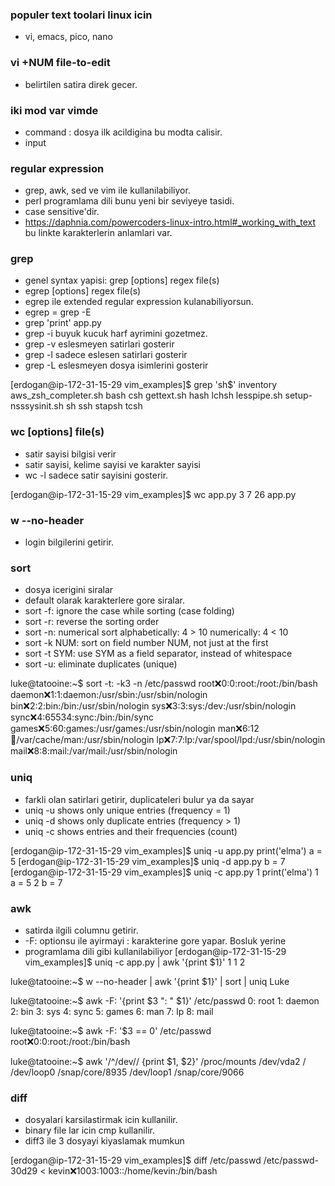 ### populer text toolari linux icin
- vi, emacs, pico, nano

### vi +NUM file-to-edit
- belirtilen satira direk gecer.

### iki mod var vimde
- command : dosya ilk acildigina bu modta calisir.
- input

### regular expression
- grep, awk, sed ve vim ile kullanilabiliyor.
- perl programlama dili bunu yeni bir seviyeye tasidi.
- case sensitive'dir.
- https://daphnia.com/powercoders-linux-intro.html#_working_with_text bu linkte karakterlerin anlamlari var.

### grep
- genel syntax yapisi: grep [options] regex file(s)
- egrep [options] regex file(s)
- egrep ile extended regular expression kulanabiliyorsun.
- egrep = grep -E
- grep 'print' app.py
- grep -i buyuk kucuk harf ayrimini gozetmez.
- grep -v eslesmeyen satirlari gosterir
- grep -l sadece eslesen satirlari gosterir
- grep -L eslesmeyen dosya isimlerini gosterir

[erdogan@ip-172-31-15-29 vim_examples]$ grep 'sh$' inventory
aws_zsh_completer.sh
bash
csh
gettext.sh
hash
lchsh
lesspipe.sh
setup-nsssysinit.sh
sh
ssh
stapsh
tcsh


### wc [options] file(s)
- satir sayisi bilgisi verir
- satir sayisi, kelime sayisi ve karakter sayisi
- wc -l sadece satir sayisini gosterir.

[erdogan@ip-172-31-15-29 vim_examples]$ wc app.py
 3  7 26 app.py

### w --no-header
- login bilgilerini getirir.

### sort
- dosya icerigini siralar
- default olarak karakterlere gore siralar.
- sort -f: ignore the case while sorting (case folding)
- sort -r: reverse the sorting order
- sort -n: numerical sort alphabetically: 4 > 10 numerically: 4 < 10
- sort -k NUM: sort on field number NUM, not just at the first
- sort -t SYM: use SYM as a field separator, instead of whitespace
- sort -u: eliminate duplicates (unique)

luke@tatooine:~$ sort -t: -k3 -n /etc/passwd
root:x:0:0:root:/root:/bin/bash
daemon:x:1:1:daemon:/usr/sbin:/usr/sbin/nologin
bin:x:2:2:bin:/bin:/usr/sbin/nologin
sys:x:3:3:sys:/dev:/usr/sbin/nologin
sync:x:4:65534:sync:/bin:/bin/sync
games:x:5:60:games:/usr/games:/usr/sbin/nologin
man:x:6:12:man:/var/cache/man:/usr/sbin/nologin
lp:x:7:7:lp:/var/spool/lpd:/usr/sbin/nologin
mail:x:8:8:mail:/var/mail:/usr/sbin/nologin

### uniq
- farkli olan satirlari getirir, duplicateleri bulur ya da sayar
- uniq -u shows only unique entries (frequency = 1)
- uniq -d shows only duplicate entries (frequency > 1)
- uniq -c shows entries and their frequencies (count)

[erdogan@ip-172-31-15-29 vim_examples]$ uniq -u app.py
print('elma')
a = 5
[erdogan@ip-172-31-15-29 vim_examples]$ uniq -d app.py
b = 7
[erdogan@ip-172-31-15-29 vim_examples]$ uniq -c app.py
      1 print('elma')
      1 a = 5
      2 b = 7

### awk
- satirda ilgili columnu getirir.
- -F: optionsu ile ayirmayi : karakterine gore yapar. Bosluk yerine
- programlama dili gibi kullanilabiliyor
[erdogan@ip-172-31-15-29 vim_examples]$ uniq -c app.py | awk '{print $1}'
1
1
2

luke@tatooine:~$ w --no-header | awk '{print $1}' | sort | uniq
Luke

luke@tatooine:~$ awk -F: '{print $3 ": " $1}' /etc/passwd
0: root
1: daemon
2: bin
3: sys
4: sync
5: games
6: man
7: lp
8: mail

luke@tatooine:~$ awk -F: '$3 == 0' /etc/passwd
root:x:0:0:root:/root:/bin/bash

luke@tatooine:~$ awk '/^\/dev\// {print $1, $2}' /proc/mounts
/dev/vda2 /
/dev/loop0 /snap/core/8935
/dev/loop1 /snap/core/9066

### diff
- dosyalari karsilastirmak icin kullanilir.
- binary file lar icin cmp kullanilir.
- diff3 ile 3 dosyayi kiyaslamak mumkun

[erdogan@ip-172-31-15-29 vim_examples]$ diff /etc/passwd /etc/passwd-
30d29
< kevin:x:1003:1003::/home/kevin:/bin/bash

